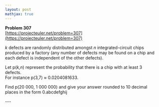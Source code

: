 ```yaml
---
layout: post
mathjax: true
---
```

**Problem 307**  
[https://projecteuler.net/problem=307](https://projecteuler.net/problem=307)

<p>
<var>k</var> defects are randomly distributed amongst <var>n</var> integrated-circuit chips produced by a factory (any number of defects may be found on a chip and each defect is independent of the other defects).
</p>
<p>
Let p(<var>k,n</var>) represent the probability that there is a chip with at least 3 defects.<br />
For instance p(3,7) ≈ 0.0204081633.
</p>
<p>
Find p(20 000, 1 000 000) and give your answer rounded to 10 decimal places in the form 0.abcdefghij
</p>
---
